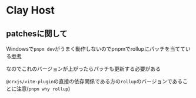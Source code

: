 # Clay Host

## patchesに関して

Windowsで`pnpm dev`がうまく動作しないのでpnpmでrollupにパッチを当てている[参考](https://github.com/crxjs/chrome-extension-tools/issues/538)

なのでこれのバージョンが上がったらパッチも更新する必要がある

`@crxjs/vite-plugin`の直接の依存関係である方の`rollup`のバージョンであることに注意(`pnpm why rollup`)
